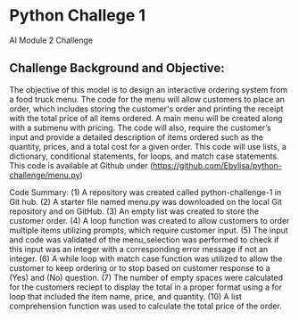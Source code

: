 # Python Challege 1
AI Module 2 Challenge

## Challenge Background and Objective:
The objective of this model is to design an interactive ordering system from a food truck menu. The code for the menu will allow customers to place an order, which includes storing the customer's order and printing the receipt with the total price of all items ordered. A main menu will be created along with a submenu with pricing. The code will also, require the customer’s input and provide a detailed description of items ordered such as the quantity, prices, and a total cost for a given order. This code will use lists, a dictionary, conditional statements, for loops, and match case statements. This code is available at Github under (https://github.com/Ebylisa/python-challenge/menu.py)

Code Summary:
(1) A repository was created called python-challenge-1 in Git hub. (2)  A starter file named menu.py was downloaded on the local Git repository and on GitHub. (3)  An empty list was created to store the customer order. (4) A loop function was created to allow customers to order multiple items utilizing prompts, which require customer input. (5)  The input and code was validated of the menu_selection was performed to check if this input was an integer with a corresponding error message if not an integer.  (6) A while loop  with match case function was utilized to allow the  customer to keep ordering  or to stop based on customer response to a (Yes) and (No) question. (7)  The number of empty spaces were calculated for the customers reciept to display the total in a proper format using a for loop that included the item name, price, and quantity. (10) A list comprehension function was used to calculate the total price of the order. 
